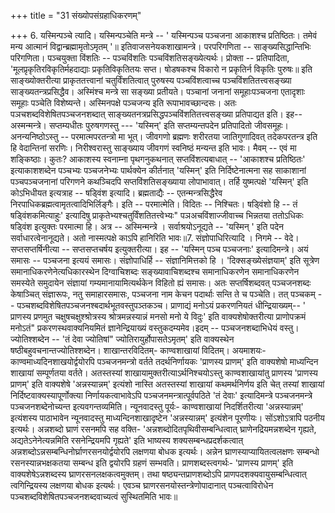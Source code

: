 +++
title = "31 संख्योपसंग्रहाधिकरणम्"

+++
6. यस्मिन्पञ्चे त्यादि। यस्मिन्पञ्चेति मन्त्रे -- ' यस्मिन्पञ्च पञ्चजना आकाशश्च प्रतिष्ठितः। तमेवं मन्य आत्मानं विद्वान्ब्रह्मामृतोऽमृतम् '॥ इतिवाजसनेयकशाखामन्त्रे। परपरिगणिता -- साङ्ख्यसिद्धान्तिभिः परिगणिता। पञ्चयुक्ता विंशतिः -- पञ्चविंशतिः पञ्चविंशतिसङ्ख्येत्यर्थः। प्रोक्ता -- प्रतिपादिता, 'मूलप्रृकृतिरविकृतिर्महदाद्याः प्रकृतिविकृतितयः सप्त। षोडषकश्च विकारो न प्रकृतिर्न विकृतिः पुरुषः॥ इति साङ्ख्योक्तरीत्या प्राकृततत्त्वानां चतुर्विंशतित्वात् पुरुषस्य पञ्चविंशत्वाच्च पञ्चविंशतितत्त्वसङ्ख्या साङ्ख्यतन्त्रप्रसिद्धैव। अस्मिंश्च मन्त्रे सा सङ्ख्या प्रतीयते। पञ्चानां जनानां समूहाःपञ्चजना एतादृशाः समूहाः पञ्चेति विशेष्यन्ते। अस्मिनपक्षे पञ्चजन्य इति रूपाभावच्छान्दसः। अतः पञचशब्दविशेषितपञ्चजनशब्दात् साङ्ख्यतनत्रप्रसिद्धपञ्चविंशतितत्त्वसङ्ख्या प्रतिपाद्यत इति। इह-- अस्मन्मन्त्रे। सप्तम्यधीतः पुरुषगणस्तु --- 'यस्मिन्' इति सप्तम्यन्तपदेन प्रतिपादितो जीवसमूहः। अनन्यनिष्ठोऽस्तु -- परमात्मपरतन्त्रो मा भूत्। जीवगणो ब्रह्मणः शरीरतया जातिगुणादिवत् तदेकपरतन्त्र इति हि वेदान्तिनां सरणिः। निरीश्वरास्तु साङ्ख्याय जीवगणं स्वनिष्ठं मन्यन्त इति भावः। मैवम् -- एवं मा शङ्किष्ठाः। कुतः? आकाशस्य स्वनाम्ना पृथगनुकथनात् सप्तविंशत्यबाधात् -- 'आकाशश्च प्रतिष्ठितः' इत्याकाशशब्देन पञ्चभ्यः पञ्चजनेभ्यः पार्थक्येन कीर्तनात् 'यस्मिन्' इति निर्दिष्टेनात्मना सह साकाशानां पञ्चपञ्चजनानां परिगणने कथञ्चिदपि सप्तविंशतिसङ्ख्याया लोपाभावात्। तर्हि युष्मत्पक्षे 'यस्मिन्' इति कोऽभिधीयत इत्यत्राह -- षड्विंश इत्यादि। ब्रह्मताद्यैः -- एतन्मन्त्रसिद्धैरेव निरपाधिकब्रह्मत्वामृतत्वादिभिर्लिङ्गैः। इति -- परमात्मेति। विदितः -- निश्चितः। षड्विंशो हि -- तं षड्विंशकमित्याहुः' इत्यादिषु प्राकृतेभ्यश्चतुर्विंशतितत्त्वेभ्यः" पञअचविंशाज्जीवाच्च भिन्नतया ततोऽधिकः षड्विंश इत्युक्तः परमात्मा हि। अत्र -- अस्मिन्मन्त्रे । सर्वाश्रयोऽनूद्यते -- 'यस्मिन् ' इति पदेन सर्वाधारत्वेनानूद्यते। अतो नास्मत्पक्षे काऽपि हानिरिति भावः॥7. संज्ञोपाधिरित्यादि । निगमे -- वेदे। सप्तसप्तर्षिनीत्या -- सप्तसप्तचर्षय इत्युक्तरीत्या। इह -- 'यस्मिन् पञ्च पञ्चजनाः' इत्यादिमन्त्रे। अयं समासः -- पञ्चजना इत्ययं समासः। संज्ञोपाधिर्हि -- संज्ञानिमित्तको हि । 'दिक्सङ्ख्येसंज्ञयाम्' इति सूत्रेण समानाधिकरणेनेत्यधिकारस्थेन दिग्वाचिशब्दः सङ्ख्यावाचिशब्दश्च समानाधिकरणेन समानाधिकरणेन समस्येते समुदायेन संज्ञायां गम्यमानायामित्यर्थकेन विहितो ह्यं समासः। अतः सप्तर्षिशब्दवत् पञ्चजनशब्दः केषाञ्चित् संज्ञारूपः, नतु समाहारसमासः, पञ्चजना नाम केचन पदार्थाः सन्ति ते च पञ्चेति। तत् पञ्चकम् -- पञ्चशब्दविशेषितपञ्चजनश्बदार्थभूतवस्तुपञ्तकञ्च। प्राणाद्यं मनोऽयं प्रकरणनियतं धीन्द्रियाख्यम्-- ' प्राणस्य प्रणमुत चक्षुषचक्षुश्श्रोत्रस्य श्रोत्रमन्नस्यान्नं मनसो मनो ये विदुः' इति वाक्यशेषोक्तरीत्या प्राणोपक्रमं मनोऽतं" प्रकरणस्थवाक्यनियमितं ज्ञानेन्द्रियाख्यं वस्तुकदम्यमेव।इदम् -- पञ्चजनशब्दाभिधेयं वस्तु। ज्योतिश्शब्देन -- 'तं देवा ज्योतिषां" ज्योतिरायुर्होपासतेऽमृतम्' इति वाक्यस्थेन षष्ठीबहुवचनान्तज्योतिश्शब्देन। शाखान्तरविदितम्- काण्वशाखायां विदितम्। अयमाशयः- काण्वमाध्यदिनशाखयोर्द्वयोरपि पञ्चजनमन्त्रो वर्तते तदर्थनिर्णायकः 'प्राणस्य प्राणम्' इति वाक्यशेषो माध्यन्दिन शाखायां सम्पूर्णतया वर्तते। अतस्तस्यां शाखायामुक्तरीत्याऽर्थनिश्चयोऽस्तु काण्वशाखायांतु प्राणस्य 'प्राणस्य प्राणम्' इति वाक्यशेषे 'अन्नस्यान्नम्' इत्यंशो नास्ति अतस्तस्यां शाखायां कथमर्थनिर्णय इति चेत् तस्यां शाखायां निर्दिष्टवाक्यस्यापूर्णोक्त्या निर्णायकत्वाभावेऽपि पञ्चजनमन्त्रात्पूर्वपठिते 'तं देवाः' इत्यादिमन्त्रे पञ्चजनमन्त्रे पञ्चजनशब्देनोच्यन्त इत्यवगन्तव्यमिति। न्यूनवादस्तु पूर्यः- काण्वशाखायां निदर्शितरीत्या 'अन्नस्यान्नम्' इत्यंशस्य पाठाभावेन न्यूनवादस्तु माध्यन्दिनशाखादृष्टेन 'अन्नस्यान्नम्' इत्यंशेन पूरणीयः। सोंऽशोऽत्रापि पठनीय इत्यर्थः। अन्नशब्दो घ्राणं रसनमपि सह वक्ति- 'अन्नशब्दोदितपृथिवीसम्बन्धित्वात् घ्राणेनद्रियमन्नशब्देन गृह्यते, अद्यतेऽनेनेत्यन्नमिति रसनेन्द्रियमपि गृह्यते' इति भाष्यस्य शक्यसम्बन्धप्रदर्शकत्वात् अन्नशब्दोऽन्नसम्बन्धिनोर्घ्राणरसनयोर्द्वयोरपि लक्षणया बोधक इत्यर्थः। अन्नेन घ्राणस्याप्यायितत्वलक्षणः सम्बन्धो रसनस्यान्नभक्षकतया सम्बन्ध इति द्वयोरपि ग्रहणं सम्भवति। प्राणशब्दस्त्वगर्थः- 'प्राणस्य प्राणम्' इति वाक्यशेषेऽन्नशब्दस्य घ्राणरसनलक्षकत्वमुक्तम्। तथा षष्ठ्यन्तप्राणशब्दोऽपि प्राणपदशक्यवायुसम्बन्धित्वात् त्वगिन्द्रियस्य लक्षणया बोधक इत्यर्थः। एवञ्च घ्राणरसनयोस्तन्त्रेणोपादानात् पञ्चत्वाविरोधेन पञ्चशब्दविशेषितपञ्चजनशब्दवाच्यत्वं सुस्थितमिति भावः॥